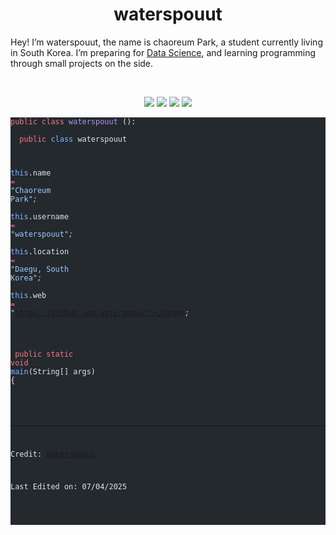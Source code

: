   <h1 align="center">
  <b>waterspouut</b>
</h1>
<p>Hey! I’m waterspouut, the name is chaoreum Park, a student currently living in South Korea. I’m preparing for
<a href="https://en.wikipedia.org/wiki/Data_science">Data Science</a>,
and learning programming through small projects on the side.</p>
<br>
<p>
</p><div align="center">
  <img src="https://img.shields.io/badge/-C-A8B9CC?style=flat-square&logo=c&logoColor=white&labelColor=555555">
  <img src="https://img.shields.io/badge/-C%2B%2B-00599C?style=flat-square&logo=cplusplus&logoColor=white&labelColor=555555">
  <img src="https://img.shields.io/badge/-Python-3776AB?style=flat-square&logo=python&logoColor=white&labelColor=555555">
  <img src="https://img.shields.io/badge/Java-17-orange?style=flat-square&logo=java&logoColor=white&labelColor=black">
</div>
<p></p>
<pre class="astro-code github-dark" style="background-color:#24292e;color:#e1e4e8; overflow-x: auto;" tabindex="0"><code><span class="line"><span style="color:#F97583">public class</span><span style="color:#B392F0"> waterspouut </span><span style="color:#E1E4E8">():</span></span>
<span class="line"><span style="color:#E1E4E8">    </span></span>
<span class="line"><span style="color:#F97583">  public</span><span style="color:#79B8FF"> class</span><span style="color:#E1E4E8"> waterspouut</span></span>
  
<span class="line"><span style="color:#79B8FF">    this</span><span style="color:#E1E4E8">.name </span><span style="color:#F97583">=</span><span style="color:#9ECBFF"> "Chaoreum Park"</span><span style="color:#FDAEB7;font-style:italic">;</span></span>
<span class="line"><span style="color:#79B8FF">    this</span><span style="color:#E1E4E8">.username </span><span style="color:#F97583">=</span><span style="color:#9ECBFF"> "waterspouut"</span><span style="color:#FDAEB7;font-style:italic">;</span></span>
<span class="line"><span style="color:#79B8FF">    this</span><span style="color:#E1E4E8">.location </span><span style="color:#F97583">=</span><span style="color:#9ECBFF"> "Daegu, South Korea"</span><span style="color:#FDAEB7;font-style:italic">;</span></span>
<span class="line"><span style="color:#79B8FF">    this</span><span style="color:#E1E4E8">.web </span><span style="color:#F97583">=</span><span style="color:#9ECBFF"> "https://github.com/waterspouut"</span><span style="color:#FDAEB7;font-style:italic">;</span></span>
<span class="line"><span style="color:#E1E4E8">  </span></span>

<span class="line"><span style="color:#F97583">  public static void</span><span style="color:#79B8FF"> main</span><span style="color:#E1E4E8">(String[] args) {</span></span>
 
<!--
<h2 id="my-statistics">My Statistics</h2>
<br>
<p align="left">
  <a href="https://abhigyantrips.dev/">
  <img width="49.5%" src="https://github-readme-stats.vercel.app/api?username=abhigyantrips&amp;show_icons=true&amp;theme=gruvbox&amp;hide_border=true">
    <img width="49.5%" src="https://github-readme-streak-stats.herokuapp.com/?user=abhigyantrips&amp;theme=gruvbox&amp;hide_border=true">
  </a>
</p>
<br>
<p><a href="https://abhigyantrips.dev"><img src="https://activity-graph.herokuapp.com/graph?username=abhigyantrips&amp;custom_title=Abhigyan%20Trips's%20Contribution%20Graph&amp;theme=gruvbox&amp;bg_color=282828&amp;hide_border=true&amp;line=d1a01f&amp;point=c58545" alt="Abhigyan Trips' Activity Graph"></a></p>
-->
<hr>
<p>Credit: <a href="https://github.com/waterspouut">waterspouut</a></p>
<p>Last Edited on: 07/04/2025</p> 
